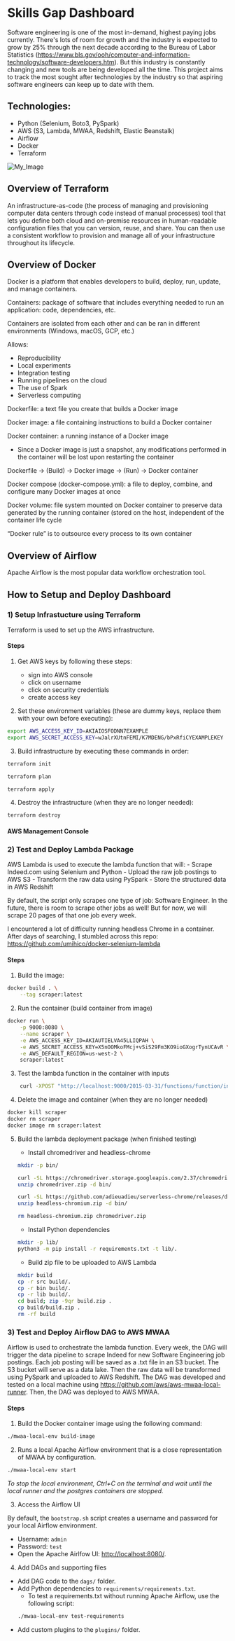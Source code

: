 # Skills Gap Dashboard

Software engineering is one of the most in-demand, highest paying jobs currently. There's lots of room for growth and the industry is expected to grow by 25% through the next decade according to the Bureau of Labor Statistics (https://www.bls.gov/ooh/computer-and-information-technology/software-developers.htm). But this industry is constantly changing and new tools are being developed all the time. This project aims to track the most sought after technologies by the industry so that aspiring software engineers can keep up to date with them.  

## Technologies:

* Python (Selenium, Boto3, PySpark)
* AWS (S3, Lambda, MWAA, Redshift, Elastic Beanstalk)
* Airflow
* Docker
* Terraform

![My_Image](diagram.jpg)

## Overview of Terraform

An infrastructure-as-code (the process of managing and provisioning computer data centers through code instead of manual processes) tool that lets you define both cloud and on-premise resources in human-readable configuration files that you can version, reuse, and share. You can then use a consistent workflow to provision and manage all of your infrastructure throughout its lifecycle.

## Overview of Docker

Docker is a platform that enables developers to build, deploy, run, update, and manage containers.  

Containers: package of software that includes everything needed to run an application: code, dependencies, etc.  

Containers are isolated from each other and can be ran in different environments (Windows, macOS, GCP, etc.)  

Allows:
* Reproducibility 
* Local experiments 
* Integration testing 
* Running pipelines on the cloud 
* The use of Spark 
* Serverless computing 

Dockerfile: a text file you create that builds a Docker image  

Docker image: a file containing instructions to build a Docker container  

Docker container: a running instance of a Docker image
* Since a Docker image is just a snapshot, any modifications performed in the container will be lost upon restarting the container  

Dockerfile -> (Build) -> Docker image -> (Run) -> Docker container  

Docker compose (docker-compose.yml): a file to deploy, combine, and configure many Docker images at once  

Docker volume: file system mounted on Docker container to preserve data generated by the running container (stored on the host, independent of the container life cycle  

“Docker rule” is to outsource every process to its own container  

## Overview of Airflow

Apache Airflow is the most popular data workflow orchestration tool.   

## How to Setup and Deploy Dashboard

### 1) Setup Infrastucture using Terraform

Terraform is used to set up the AWS infrastructure.  

#### Steps

1. Get AWS keys by following these steps:
    - sign into AWS console
    - click on username
    - click on security credentials
    - create access key

2. Set these environment variables (these are dummy keys, replace them with your own before executing):

```bash
export AWS_ACCESS_KEY_ID=AKIAIOSFODNN7EXAMPLE
export AWS_SECRET_ACCESS_KEY=wJalrXUtnFEMI/K7MDENG/bPxRfiCYEXAMPLEKEY  
```

3. Build infrastructure by executing these commands in order:
```bash
terraform init
```
```bash
terraform plan
```
```bash
terraform apply
```

4. Destroy the infrastructure (when they are no longer needed):
```bash
terraform destroy
```

#### AWS Management Console


### 2) Test and Deploy Lambda Package

AWS Lambda is used to execute the lambda function that will:
    - Scrape Indeed.com using Selenium and Python
    - Upload the raw job postings to AWS S3
    - Transform the raw data using PySpark
    - Store the structured data in AWS Redshift  

By default, the script only scrapes one type of job: Software Engineer. In the future, there is room to scrape other jobs as well! But for now, we will scrape 20 pages of that one job every week.  

I encountered a lot of difficulty running headless Chrome in a container. After days of searching, I stumbled across this repo: https://github.com/umihico/docker-selenium-lambda  

#### Steps

1. Build the image:
```bash
docker build . \
	--tag scraper:latest
```

2. Run the container (build container from image)
```bash
docker run \
    -p 9000:8080 \
    --name scraper \
    -e AWS_ACCESS_KEY_ID=AKIAUTIELVA45LLIQPAH \
    -e AWS_SECRET_ACCESS_KEY=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 \
    -e AWS_DEFAULT_REGION=us-west-2 \
    scraper:latest
```

3. Test the lambda function in the container with inputs
```bash
	curl -XPOST "http://localhost:9000/2015-03-31/functions/function/invocations" -d '{"0": ["data analyst", "boston", "1"], "1": ["data scientist", "new york", "1"]}'
```

4. Delete the image and container (when they are no longer needed)
```bash
docker kill scraper
docker rm scraper
docker image rm scraper:latest
```

5. Build the lambda deployment package (when finished testing)
    - Install chromedriver and headless-chrome
    ```bash
    mkdir -p bin/

    curl -SL https://chromedriver.storage.googleapis.com/2.37/chromedriver_linux64.zip > chromedriver.zip
    unzip chromedriver.zip -d bin/

    curl -SL https://github.com/adieuadieu/serverless-chrome/releases/download/v1.0.0-37/stable-headless-chromium-amazonlinux-2017-03.zip > headless-chromium.zip
    unzip headless-chromium.zip -d bin/

    rm headless-chromium.zip chromedriver.zip
    ```

    - Install Python dependencies
    ```bash
    mkdir -p lib/
    python3 -m pip install -r requirements.txt -t lib/.
    ```

    - Build zip file to be uploaded to AWS Lambda
    ```bash
    mkdir build
    cp -r src build/.
    cp -r bin build/.
    cp -r lib build/.
    cd build; zip -9qr build.zip .
    cp build/build.zip .
    rm -rf build
    ```

### 3) Test and Deploy Airflow DAG to AWS MWAA

Airflow is used to orchestrate the lambda function. Every week, the DAG will trigger the data pipeline to scrape Indeed for new Software Engineering job postings. Each job posting will be saved as a .txt file in an S3 bucket. The S3 bucket will serve as a data lake. Then the raw data will be transformed using PySpark and uploaded to AWS Redshift. The DAG was developed and tested on a local machine using https://github.com/aws/aws-mwaa-local-runner. Then, the DAG was deployed to AWS MWAA.

#### Steps

1. Build the Docker container image using the following command:
```bash
./mwaa-local-env build-image
```

2. Runs a local Apache Airflow environment that is a close representation of MWAA by configuration.
```bash
./mwaa-local-env start
```

*To stop the local environment, Ctrl+C on the terminal and wait until the local runner and the postgres containers are stopped.*

3. Access the Airflow UI

By default, the `bootstrap.sh` script creates a username and password for your local Airflow environment.

- Username: `admin`
- Password: `test`
- Open the Apache Airlfow UI: <http://localhost:8080/>.

4. Add DAGs and supporting files

- Add DAG code to the `dags/` folder.
- Add Python dependencies to `requirements/requirements.txt`.
    * To test a requirements.txt without running Apache Airflow, use the following script:
    ```bash
    ./mwaa-local-env test-requirements
    ```
- Add custom plugins to the `plugins/` folder.